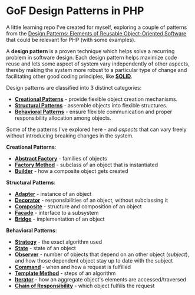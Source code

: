 # GoF Design Patterns in PHP

A little learning repo I've created for myself, exploring a couple of patterns from the [Design Patterns: Elements of Reusable Object-Oriented Software ](https://en.wikipedia.org/wiki/Design_Patterns)  that could be relevant for PHP (with some examples).

A **design pattern** is a proven technique which helps solve a recurring problem in software design.
Each design pattern helps maximize code reuse and lets some aspect of system vary independently of other aspects, thereby making the system more robust to a particular type of change and facilitating other good coding principles, like **[SOLID](https://blog.cleancoder.com/uncle-bob/2020/10/18/Solid-Relevance.html)**.

Design patterns are classified into 3 distinct categories:

- **[Creational Patterns](https://github.com/marisudris/Design-Patterns-In-PHP/tree/master/Creational%20Patterns)** - provide flexible object creation mechanisms.
- **[Structural Patterns](https://github.com/marisudris/Design-Patterns-In-PHP/tree/master/Structural%20Patterns)** - assemble objects into flexible structures.
- **[Behavioral Patterns](https://github.com/marisudris/Design-Patterns-In-PHP/tree/master/Behavioral%20Patterns)** - ensure flexible communication and proper responsibility allocation among objects.



Some of the patterns I've explored here - and *aspects* that can vary freely without introducing breaking changes in the system.

**Creational Patterns**:

- **[Abstract Factory](https://github.com/marisudris/Design-Patterns-In-PHP/tree/master/Creational%20Patterns/Abstract%20Factory)** - families of objects
- **[Factory Method](https://github.com/marisudris/Design-Patterns-In-PHP/tree/master/Creational%20Patterns/Factory%20Method)** - subclass of an object that is instantiated
- **[Builder](https://github.com/marisudris/Design-Patterns-In-PHP/tree/master/Creational%20Patterns/Builder)** - how a composite object gets created

**Structural Patterns**:

- **[Adapter](https://github.com/marisudris/Design-Patterns-In-PHP/tree/master/Structural%20Patterns/Adapter)** - instance of an object
- **[Decorator](https://github.com/marisudris/Design-Patterns-In-PHP/tree/master/Structural%20Patterns/Decorator)** - responsibilities of an object, without subclassing it
- **[Composite](https://github.com/marisudris/Design-Patterns-In-PHP/tree/master/Structural%20Patterns/Composite)** - structure and composition of an object
- **[Facade](https://github.com/marisudris/Design-Patterns-In-PHP/tree/master/Structural%20Patterns/Facade)** - interface to a subsystem
- **[Bridge](https://github.com/marisudris/Design-Patterns-In-PHP/tree/master/Structural%20Patterns/Bridge)** - implementation of an object

**Behavioral Patterns**:

- **[Strategy](https://github.com/marisudris/Design-Patterns-In-PHP/tree/master/Behavioral%20Patterns/Strategy)** - the exact algorithm used
- **[State](https://github.com/marisudris/Design-Patterns-In-PHP/tree/master/Behavioral%20Patterns/State)** - state of an object
- **[Observer](https://github.com/marisudris/Design-Patterns-In-PHP/tree/master/Behavioral%20Patterns/Observer)** - number of objects that depend on an other object (*subject*), and how those dependent object stay up to date with the subject
- **[Command](https://github.com/marisudris/Design-Patterns-In-PHP/tree/master/Behavioral%20Patterns/Command)** - when and how a request is fulfilled
- **[Template Method](https://github.com/marisudris/Design-Patterns-In-PHP/tree/master/Behavioral%20Patterns/Template%20Method)** - steps of an algorithm
- **[Iterator](https://github.com/marisudris/Design-Patterns-In-PHP/tree/master/Behavioral%20Patterns/Iterator)** - how an aggregate object's elements are accessed/traversed
- **[Chain of Responsibility](https://github.com/marisudris/Design-Patterns-In-PHP/tree/master/Behavioral%20Patterns/Chain%20of%20Responsibility)** - which object fulfills the request


